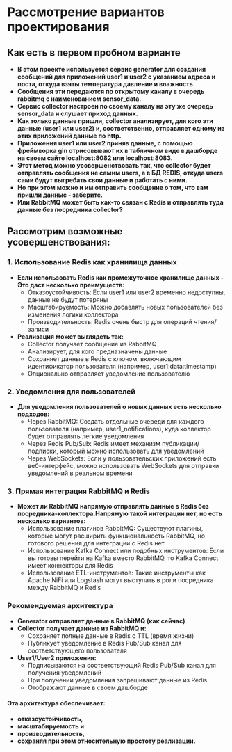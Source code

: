 # Рассмотрение вариантов проектирования

## Как есть в первом пробном варианте
* **В этом проекте используется сервис generator для создания сообщений для приложений user1 и user2 с указанием адреса и поста, откуда взяты температура давление и влажность.**
* **Сообщения эти передаются по открытому каналу в очередь rabbitmq с наименованием sensor_data.**
* **Сервис collector настроен по своему каналу на эту же очередь sensor_data и слушает приход данных.**
* **Как только данные пришли, collector анализирует, для кого эти данные (user1 или user2) и, соответственно, отправляет одному из этих приложений данные  по http.**
* **Приложения user1 или user2 приняв данные, с помощью фреймворка gin отрисовывают их в табличном виде в дашборде на своем сайте localhost:8082 или localhost:8083.**
* **Этот метод можно усовершенствовать так, что collector будет отправлять сообщения не самим users, а в БД REDIS, откуда users сами будут выгребать свои данные и работать с ними.**
* **Но при этом можно и им отправить сообщение о том, что вам пришли данные - заберите.**
* **Или RabbitMQ может быть как-то связан с Redis и отправлять туда данные без посредника collector?**

## Рассмотрим возможные усовершенствования:

### 1. Использование Redis как хранилища данных
* **Если использовать Redis как промежуточное хранилище данных - Это даст несколько преимуществ:**
  * Отказоустойчивость: Если user1 или user2 временно недоступны, данные не будут потеряны
  * Масштабируемость: Можно добавлять новых пользователей без изменения логики коллектора
  * Производительность: Redis очень быстр для операций чтения/записи
* **Реализация может выглядеть так:**
  * Collector получает сообщение из RabbitMQ
  * Анализирует, для кого предназначены данные
  * Сохраняет данные в Redis с ключом, включающим идентификатор пользователя (например, user1:data:timestamp)
  * Опционально отправляет уведомление пользователю

### 2. Уведомления для пользователей
* **Для уведомления пользователей о новых данных есть несколько подходов:**
  * Через RabbitMQ: Создать отдельные очереди для каждого пользователя (например, user1_notifications), куда коллектор будет отправлять легкие уведомления
  * Через Redis Pub/Sub: Redis имеет механизм публикации/подписки, который можно использовать для уведомлений
  * Через WebSockets: Если у пользовательских приложений есть веб-интерфейс, можно использовать WebSockets для отправки уведомлений в реальном времени

### 3. Прямая интеграция RabbitMQ и Redis
* **Может ли RabbitMQ напрямую отправлять данные в Redis без посредника-коллектора.Напрямую такой интеграции нет, но есть несколько вариантов:**
  * Использование плагинов RabbitMQ: Существуют плагины, которые могут расширить функциональность RabbitMQ, но готового решения для интеграции с Redis нет
  * Использование Kafka Connect или подобных инструментов: Если вы готовы перейти на Kafka вместо RabbitMQ, то Kafka Connect имеет коннекторы для Redis
  * Использование ETL-инструментов: Такие инструменты как Apache NiFi или Logstash могут выступать в роли посредника между RabbitMQ и Redis

### Рекомендуемая архитектура
* **Generator отправляет данные в RabbitMQ (как сейчас)**
* **Collector получает данные из RabbitMQ и:**
  * Сохраняет полные данные в Redis с TTL (время жизни)
  * Публикует уведомление в Redis Pub/Sub канал для соответствующего пользователя
* **User1/User2 приложения:**
  * Подписываются на соответствующий Redis Pub/Sub канал для получения уведомлений
  * При получении уведомления запрашивают данные из Redis
  * Отображают данные в своем дашборде

#### Эта архитектура обеспечивает:
* **отказоустойчивость,**
* **масштабируемость и**
* **производительность,**
* **сохраняя при этом относительную простоту реализации.**